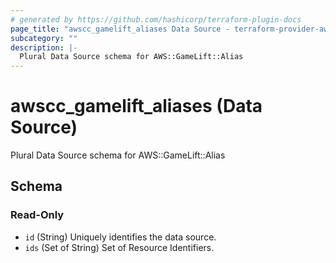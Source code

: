 ```yaml
---
# generated by https://github.com/hashicorp/terraform-plugin-docs
page_title: "awscc_gamelift_aliases Data Source - terraform-provider-awscc"
subcategory: ""
description: |-
  Plural Data Source schema for AWS::GameLift::Alias
---
```


# awscc_gamelift_aliases (Data Source)

Plural Data Source schema for AWS::GameLift::Alias



<!-- schema generated by tfplugindocs -->
## Schema

### Read-Only

- `id` (String) Uniquely identifies the data source.
- `ids` (Set of String) Set of Resource Identifiers.
